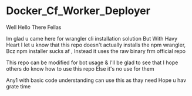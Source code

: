 # Docker_Cf_Worker_Deployer

Well Hello There Fellas

Im glad u came here for wrangler cli installation solution
But With Havy Heart I let u know that
this repo doesn't actually installs the npm wrangler,
Bcz npm installer sucks af ,
Instead it uses the raw binary frm official repo

This repo can be modified for bot usage & 
I'll be glad to see that
I hope others do know how to use this repo
Else it's no use for them

Any1 with basic code understanding can use this as thay need 
Hope u hav grate time

